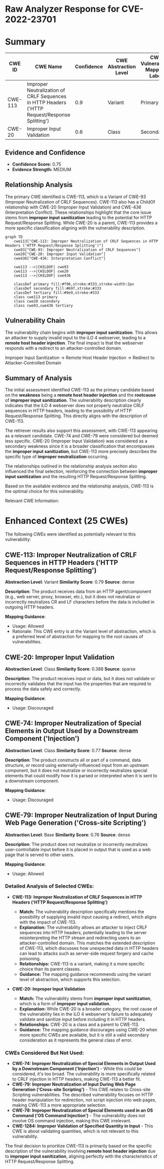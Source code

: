 # Raw Analyzer Response for CVE-2022-23701

# Summary

| CWE ID | CWE Name | Confidence | CWE Abstraction Level | CWE Vulnerability Mapping Label | CWE-Vulnerability Mapping Notes |
|---|---|---|---|---|---|
| CWE-113 | Improper Neutralization of CRLF Sequences in HTTP Headers ('HTTP Request/Response Splitting') | 0.9 | Variant | Primary | Allowed |
| CWE-20 | Improper Input Validation | 0.6 | Class | Secondary | Discouraged |

## Evidence and Confidence

*   **Confidence Score:** 0.75
*   **Evidence Strength:** MEDIUM

## Relationship Analysis
The primary CWE identified is CWE-113, which is a Variant of CWE-93 (Improper Neutralization of CRLF Sequences). CWE-113 also has a ChildOf relationship with CWE-20 (Improper Input Validation) and CWE-436 (Interpretation Conflict). These relationships highlight that the core issue stems from **improper input sanitization** leading to the potential for HTTP Request/Response Splitting. While CWE-20 is a parent, CWE-113 provides a more specific classification aligning with the vulnerability description.

```mermaid
graph TD
    cwe113["CWE-113: Improper Neutralization of CRLF Sequences in HTTP Headers ('HTTP Request/Response Splitting')"]
    cwe93["CWE-93: Improper Neutralization of CRLF Sequences"]
    cwe20["CWE-20: Improper Input Validation"]
    cwe436["CWE-436: Interpretation Conflict"]

    cwe113 -->|CHILDOF| cwe93
    cwe113 -->|CHILDOF| cwe20
    cwe113 -->|CHILDOF| cwe436

    classDef primary fill:#f96,stroke:#333,stroke-width:2px
    classDef secondary fill:#69f,stroke:#333
    classDef tertiary fill:#9e9,stroke:#333
    class cwe113 primary
    class cwe20 secondary
    class cwe93,cwe436 tertiary
```

## Vulnerability Chain
The vulnerability chain begins with **improper input sanitization**. This allows an attacker to supply invalid input to the iLO 4 webserver, leading to a **remote host header injection**. The final impact is that the webserver responds with a redirect to an attacker-controlled domain.

Improper Input Sanitization -> Remote Host Header Injection -> Redirect to Attacker-Controlled Domain

## Summary of Analysis
The initial assessment identified CWE-113 as the primary candidate based on the **weakness** being a **remote host header injection** and the **rootcause** of **improper input sanitization**. The vulnerability description clearly indicates that the iLO 4 webserver does not properly neutralize CRLF sequences in HTTP headers, leading to the possibility of HTTP Request/Response Splitting. This directly aligns with the description of CWE-113.

The retriever results also support this assessment, with CWE-113 appearing as a relevant candidate. CWE-74 and CWE-79 were considered but deemed less specific. CWE-20 (Improper Input Validation) was considered as a secondary weakness since it is a broader classification that encompasses the **improper input sanitization**, but CWE-113 more precisely describes the specific type of **improper neutralization** occurring.

The relationships outlined in the relationship analysis section also influenced the final selection, reinforcing the connection between **improper input sanitization** and the resulting HTTP Request/Response Splitting.

Based on the available evidence and the relationship analysis, CWE-113 is the optimal choice for this vulnerability.

Relevant CWE Information:

# Enhanced Context (25 CWEs)
The following CWEs were identified as potentially relevant to this vulnerability:

## CWE-113: Improper Neutralization of CRLF Sequences in HTTP Headers ('HTTP Request/Response Splitting')
**Abstraction Level**: Variant
**Similarity Score**: 0.79
**Source**: dense

**Description**:
The product receives data from an HTTP agent/component (e.g., web server, proxy, browser, etc.), but it does not neutralize or incorrectly neutralizes CR and LF characters before the data is included in outgoing HTTP headers.

**Mapping Guidance**:
- Usage: Allowed
- Rationale: This CWE entry is at the Variant level of abstraction, which is a preferred level of abstraction for mapping to the root causes of vulnerabilities.

## CWE-20: Improper Input Validation
**Abstraction Level**: Class
**Similarity Score**: 0.388
**Source**: sparse

**Description**:
The product receives input or data, but it does
        not validate or incorrectly validates that the input has the
        properties that are required to process the data safely and
        correctly.

**Mapping Guidance**:
- Usage: Discouraged

## CWE-74: Improper Neutralization of Special Elements in Output Used by a Downstream Component ('Injection')
**Abstraction Level**: Class
**Similarity Score**: 0.77
**Source**: dense

**Description**:
The product constructs all or part of a command, data structure, or record using externally-influenced input from an upstream component, but it does not neutralize or incorrectly neutralizes special elements that could modify how it is parsed or interpreted when it is sent to a downstream component.

**Mapping Guidance**:
- Usage: Discouraged

## CWE-79: Improper Neutralization of Input During Web Page Generation ('Cross-site Scripting')
**Abstraction Level**: Base
**Similarity Score**: 0.76
**Source**: dense

**Description**:
The product does not neutralize or incorrectly neutralizes user-controllable input before it is placed in output that is used as a web page that is served to other users.

**Mapping Guidance**:
- Usage: Allowed

### Detailed Analysis of Selected CWEs:

*   **CWE-113: Improper Neutralization of CRLF Sequences in HTTP Headers ('HTTP Request/Response Splitting')**
    *   **Match:** The vulnerability description specifically mentions the possibility of supplying invalid input causing a redirect, which aligns with the impact of CWE-113.
    *   **Explanation:** The vulnerability allows an attacker to inject CRLF sequences into HTTP headers, potentially leading to the server misinterpreting the HTTP stream and redirecting users to an attacker-controlled domain. This matches the extended description of CWE-113, which discusses how unexpected data in HTTP headers can lead to attacks such as server-side request forgery and cache poisoning.
    *   **Relationships:** CWE-113 is a variant, making it a more specific choice than its parent classes.
    *   **Guidance:** The mapping guidance recommends using the variant level of abstraction, which supports this selection.

*   **CWE-20: Improper Input Validation**
    *   **Match:** The vulnerability stems from **improper input sanitization**, which is a form of **improper input validation**.
    *   **Explanation:** While CWE-20 is a broader category, the root cause of the vulnerability lies in the iLO 4 webserver's failure to adequately validate and sanitize input before including it in HTTP headers.
    *   **Relationships:** CWE-20 is a class and a parent to CWE-113.
    *   **Guidance:** The mapping guidance discourages using CWE-20 when more specific CWEs are available, but it is still a valid secondary consideration as it represents the general class of error.

### CWEs Considered But Not Used:

*   **CWE-74: Improper Neutralization of Special Elements in Output Used by a Downstream Component ('Injection')** - While this could be considered, it's too broad. The vulnerability is more specifically related to CRLF injection in HTTP headers, making CWE-113 a better fit.
*   **CWE-79: Improper Neutralization of Input During Web Page Generation ('Cross-site Scripting')** - This CWE relates to Cross-site Scripting vulnerabilities. The described vulnerability focuses on HTTP header manipulation for redirection, not script injection into web pages, making CWE-113 a more appropriate selection.
*   **CWE-78: Improper Neutralization of Special Elements used in an OS Command ('OS Command Injection')** - The vulnerability does not involve OS command injection, making this CWE irrelevant.
*   **CWE-1284: Improper Validation of Specified Quantity in Input** - This CWE is about validating quantities, which is not relevant to this vulnerability.

The final decision to prioritize CWE-113 is primarily based on the specific description of the vulnerability involving **remote host header injection** due to **improper input sanitization**, aligning perfectly with the characteristics of HTTP Request/Response Splitting.
